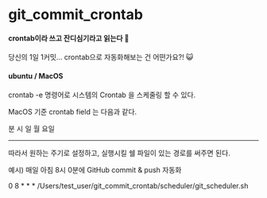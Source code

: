 # git_commit_crontab
#### crontab이라 쓰고 잔디심기라고 읽는다 🥦

당신의 1일 1커밋...
crontab으로 자동화해보는 건 어떤가요?! 😺


#### ubuntu / MacOS

crontab -e 명령어로 시스템의 Crontab 을 스케줄링 할 수 있다. 

MacOS 기준 crontab field 는 다음과 같다. 

분 시 일 월 요일 
* * * * * 

따라서 원하는 주기로 설정하고, 실행시킬 쉘 파일이 있는 경로를 써주면 된다. 

예시) 매일 아침 8시 0분에 GitHub commit & push 자동화 

 0 8 * * * /Users/test_user/git_commit_crontab/scheduler/git_scheduler.sh
 
 
